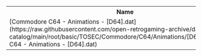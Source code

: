 <table>
<tr><th>Name</th><th>Size</th></tr>
<tr><td>
[Commodore C64 - Animations - [D64].dat](https://raw.githubusercontent.com/open-retrogaming-archive/dat-catalog/main/root/basic/TOSEC/Commodore/C64/Animations/[D64]/Commodore C64 - Animations - [D64].dat)
</td><td>10292</td></tr>
</table>
